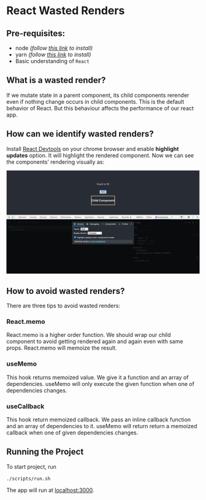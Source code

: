 # React Wasted Renders

## Pre-requisites:

- node _(follow [this link](https://nodejs.org/en/download/) to install)_
- yarn _(follow [this link](https://classic.yarnpkg.com/en/docs/install) to install)_
- Basic understanding of `React`

## What is a wasted render?

If we mutate state in a parent component, its child components rerender even if nothing change occurs in child components. This is the default behavior of React.
But this behaviour affects the performance of our react app.

## How can we identify wasted renders?

Install [React Devtools](https://chrome.google.com/webstore/detail/react-developer-tools/fmkadmapgofadopljbjfkapdkoienihi?hl=en) on your chrome browser and enable **highlight updates** option. It will highlight the rendered component. Now we can see the components’ rendering visually as:

![alt text for screen readers](/src/demo.png 'Re-rendered component is highlighted')

## How to avoid wasted renders?

There are three tips to avoid wasted renders:

### **React.memo**

React.memo is a higher order function. We should wrap our child component to avoid getting rendered again and again even with same props. React.memo will memoize the result.

### **useMemo**

This hook returns memoized value. We give it a function and an array of dependencies. useMemo will only execute the given function when one of dependencies changes.

### **useCallback**

This hook return memoized callback. We pass an inline callback function and an array of dependencies to it. useMemo will return return a memoized callback when one of given dependencies changes.

## Running the Project

To start project, run

```
./scripts/run.sh
```

The app will run at [localhost:3000](http://localhost:3000).
